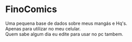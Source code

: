 # FinoComics
Uma pequena base de dados sobre meus mangás e Hq's.<br>
Apenas para utilizar no meu celular.<br>
Quem sabe algum dia eu edite para usar no pc tambem.
